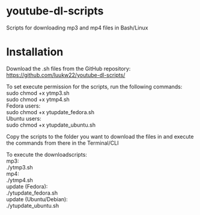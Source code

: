 # youtube-dl-scripts
Scripts for downloading mp3 and mp4 files in Bash/Linux

# Installation

Download the .sh files from the GitHub repository: https://github.com/luukw22/youtube-dl-scripts/

To set execute permission for the scripts, run the following commands:  
sudo chmod +x ytmp3.sh  
sudo chmod +x ytmp4.sh  
Fedora users:  
sudo chmod +x ytupdate_fedora.sh  
Ubuntu users:  
sudo chmod +x ytupdate_ubuntu.sh  


Copy the scripts to the folder you want to download the files in and execute the commands from there in the Terminal/CLI  

To execute the downloadscripts:  
mp3:  
./ytmp3.sh  
mp4:  
./ytmp4.sh  
update (Fedora):  
./ytupdate_fedora.sh  
update (Ubuntu/Debian):  
./ytupdate_ubuntu.sh  
